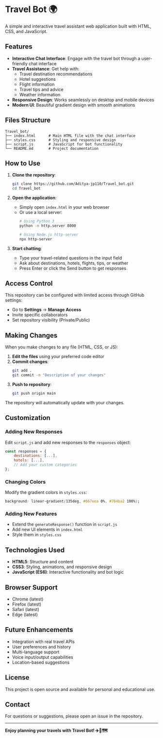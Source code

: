 # Travel Bot 🌍

A simple and interactive travel assistant web application built with HTML, CSS, and JavaScript.

## Features

- **Interactive Chat Interface**: Engage with the travel bot through a user-friendly chat interface
- **Travel Assistance**: Get help with:
  - Travel destination recommendations
  - Hotel suggestions
  - Flight information
  - Travel tips and advice
  - Weather information
- **Responsive Design**: Works seamlessly on desktop and mobile devices
- **Modern UI**: Beautiful gradient design with smooth animations

## Files Structure

```
Travel_bot/
├── index.html      # Main HTML file with the chat interface
├── styles.css      # Styling and responsive design
├── script.js       # JavaScript for bot functionality
└── README.md       # Project documentation
```

## How to Use

1. **Clone the repository**:
   ```bash
   git clone https://github.com/Aditya-jp110/Travel_bot.git
   cd Travel_bot
   ```

2. **Open the application**:
   - Simply open `index.html` in your web browser
   - Or use a local server:
     ```bash
     # Using Python 3
     python -m http.server 8000
     
     # Using Node.js http-server
     npx http-server
     ```

3. **Start chatting**:
   - Type your travel-related questions in the input field
   - Ask about destinations, hotels, flights, tips, or weather
   - Press Enter or click the Send button to get responses

## Access Control

This repository can be configured with limited access through GitHub settings:
- Go to **Settings** → **Manage Access**
- Invite specific collaborators
- Set repository visibility (Private/Public)

## Making Changes

When you make changes to any file (HTML, CSS, or JS):

1. **Edit the files** using your preferred code editor
2. **Commit changes**:
   ```bash
   git add .
   git commit -m "Description of your changes"
   ```
3. **Push to repository**:
   ```bash
   git push origin main
   ```

The repository will automatically update with your changes.

## Customization

### Adding New Responses
Edit `script.js` and add new responses to the `responses` object:
```javascript
const responses = {
    destinations: [...],
    hotels: [...],
    // Add your custom categories
};
```

### Changing Colors
Modify the gradient colors in `styles.css`:
```css
background: linear-gradient(135deg, #667eea 0%, #764ba2 100%);
```

### Adding New Features
- Extend the `generateResponse()` function in `script.js`
- Add new UI elements in `index.html`
- Style them in `styles.css`

## Technologies Used

- **HTML5**: Structure and content
- **CSS3**: Styling, animations, and responsive design
- **JavaScript (ES6)**: Interactive functionality and bot logic

## Browser Support

- Chrome (latest)
- Firefox (latest)
- Safari (latest)
- Edge (latest)

## Future Enhancements

- Integration with real travel APIs
- User preferences and history
- Multi-language support
- Voice input/output capabilities
- Location-based suggestions

## License

This project is open source and available for personal and educational use.

## Contact

For questions or suggestions, please open an issue in the repository.

---

**Enjoy planning your travels with Travel Bot! ✈️🏨🗺️**